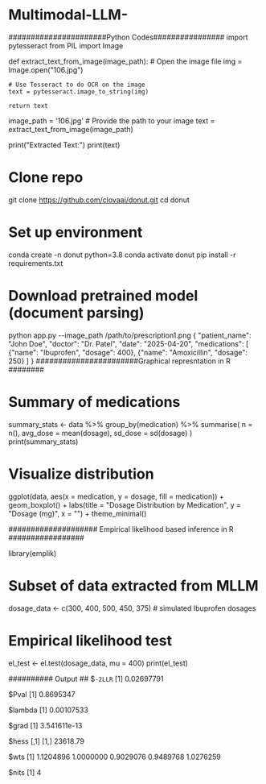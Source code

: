 # Multimodal-LLM-
######################Python Codes################
import pytesseract
from PIL import Image

def extract_text_from_image(image_path):
    # Open the image file
    img = Image.open("106.jpg")

    # Use Tesseract to do OCR on the image
    text = pytesseract.image_to_string(img)

    return text


image_path = '106.jpg'  # Provide the path to your image
text = extract_text_from_image(image_path)

print("Extracted Text:")
print(text)

# Clone repo
git clone https://github.com/clovaai/donut.git
cd donut

# Set up environment
conda create -n donut python=3.8
conda activate donut
pip install -r requirements.txt

# Download pretrained model (document parsing)
python app.py --image_path /path/to/prescription1.png
{
  "patient_name": "John Doe",
  "doctor": "Dr. Patel",
  "date": "2025-04-20",
  "medications": [
    {"name": "Ibuprofen", "dosage": 400},
    {"name": "Amoxicillin", "dosage": 250}
  ]
}
#######################Graphical represntation in R ########
# Summary of medications
summary_stats <- data %>%
  group_by(medication) %>%
  summarise(
    n = n(),
    avg_dose = mean(dosage),
    sd_dose = sd(dosage)
  )
print(summary_stats)

# Visualize distribution
ggplot(data, aes(x = medication, y = dosage, fill = medication)) +
  geom_boxplot() +
  labs(title = "Dosage Distribution by Medication", y = "Dosage (mg)", x = "") +
  theme_minimal()

#################### Empirical likelihood based inference in R #################

library(emplik)

# Subset of data extracted from MLLM
dosage_data <- c(300, 400, 500, 450, 375)  # simulated Ibuprofen dosages

# Empirical likelihood test
el_test <- el.test(dosage_data, mu = 400)
print(el_test)

########## Output ##
$`-2LLR`
[1] 0.02697791

$Pval
[1] 0.8695347

$lambda
[1] 0.00107533

$grad
[1] 3.541611e-13

$hess
         [,1]
[1,] 23618.79

$wts
[1] 1.1204896 1.0000000 0.9029076 0.9489768 1.0276259

$nits
[1] 4
